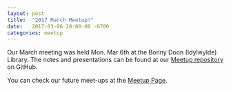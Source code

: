 ```yaml
---
layout: post  
title:  "2017 March Meetup!"  
date:   2017-03-06 20:00:00 -0700  
categories: meetup  
---
```

Our March meeting was held Mon. Mar 6th at the Bonny Doon (Idylwylde) Library.  The notes and presentations can be found at our [Meetup repository][github] on GitHub.  

You can check our future meet-ups at the [Meetup Page][meetup].  

[meetup]: https://www.meetup.com/Edmonton-Data-Management-Meetup/  
[github]:https://github.com/DataManagementYEG/Meetups  
